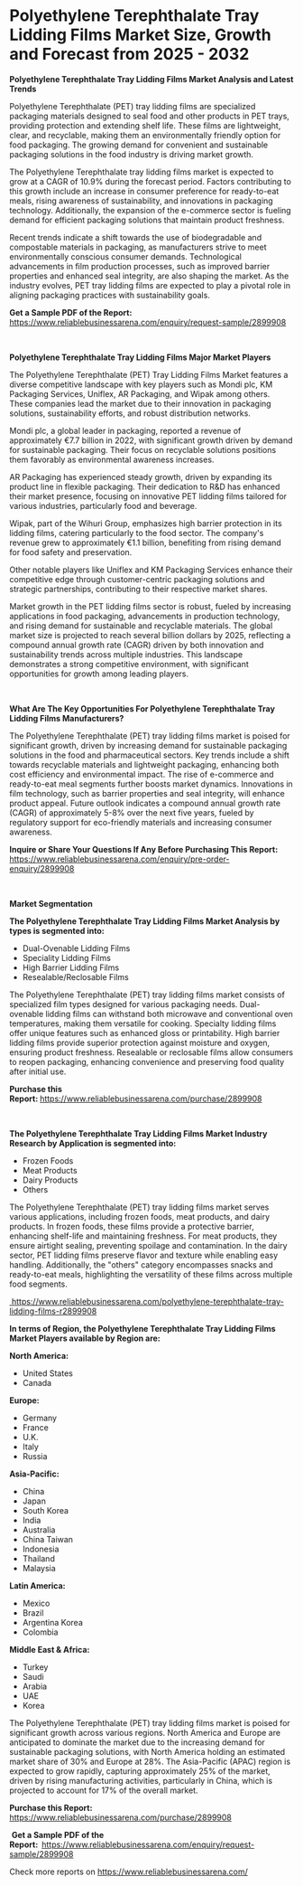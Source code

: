 <p><h1>Polyethylene Terephthalate Tray Lidding Films Market Size, Growth and Forecast from 2025 - 2032</h1></p><p><strong>Polyethylene Terephthalate Tray Lidding Films Market Analysis and Latest Trends</strong></p>
<p><p>Polyethylene Terephthalate (PET) tray lidding films are specialized packaging materials designed to seal food and other products in PET trays, providing protection and extending shelf life. These films are lightweight, clear, and recyclable, making them an environmentally friendly option for food packaging. The growing demand for convenient and sustainable packaging solutions in the food industry is driving market growth.</p><p>The Polyethylene Terephthalate tray lidding films market is expected to grow at a CAGR of 10.9% during the forecast period. Factors contributing to this growth include an increase in consumer preference for ready-to-eat meals, rising awareness of sustainability, and innovations in packaging technology. Additionally, the expansion of the e-commerce sector is fueling demand for efficient packaging solutions that maintain product freshness.</p><p>Recent trends indicate a shift towards the use of biodegradable and compostable materials in packaging, as manufacturers strive to meet environmentally conscious consumer demands. Technological advancements in film production processes, such as improved barrier properties and enhanced seal integrity, are also shaping the market. As the industry evolves, PET tray lidding films are expected to play a pivotal role in aligning packaging practices with sustainability goals.</p></p>
<p><strong>Get a Sample PDF of the Report:&nbsp;</strong> <a href="https://www.reliablebusinessarena.com/enquiry/request-sample/2899908?utm_campaign=2992&utm_medium=2&utm_source=Github&utm_content=ia&utm_term=16032025&utm_id=polyethylene-terephthalate-tray-lidding-films">https://www.reliablebusinessarena.com/enquiry/request-sample/2899908</a></p>
<p>&nbsp;</p>
<p><strong>Polyethylene Terephthalate Tray Lidding Films Major Market Players</strong></p>
<p><p>The Polyethylene Terephthalate (PET) Tray Lidding Films Market features a diverse competitive landscape with key players such as Mondi plc, KM Packaging Services, Uniflex, AR Packaging, and Wipak among others. These companies lead the market due to their innovation in packaging solutions, sustainability efforts, and robust distribution networks.</p><p>Mondi plc, a global leader in packaging, reported a revenue of approximately €7.7 billion in 2022, with significant growth driven by demand for sustainable packaging. Their focus on recyclable solutions positions them favorably as environmental awareness increases. </p><p>AR Packaging has experienced steady growth, driven by expanding its product line in flexible packaging. Their dedication to R&D has enhanced their market presence, focusing on innovative PET lidding films tailored for various industries, particularly food and beverage.</p><p>Wipak, part of the Wihuri Group, emphasizes high barrier protection in its lidding films, catering particularly to the food sector. The company's revenue grew to approximately €1.1 billion, benefiting from rising demand for food safety and preservation.</p><p>Other notable players like Uniflex and KM Packaging Services enhance their competitive edge through customer-centric packaging solutions and strategic partnerships, contributing to their respective market shares. </p><p>Market growth in the PET lidding films sector is robust, fueled by increasing applications in food packaging, advancements in production technology, and rising demand for sustainable and recyclable materials. The global market size is projected to reach several billion dollars by 2025, reflecting a compound annual growth rate (CAGR) driven by both innovation and sustainability trends across multiple industries. This landscape demonstrates a strong competitive environment, with significant opportunities for growth among leading players.</p></p>
<p>&nbsp;</p>
<p><strong>What Are The Key Opportunities For Polyethylene Terephthalate Tray Lidding Films Manufacturers?</strong></p>
<p><p>The Polyethylene Terephthalate (PET) tray lidding films market is poised for significant growth, driven by increasing demand for sustainable packaging solutions in the food and pharmaceutical sectors. Key trends include a shift towards recyclable materials and lightweight packaging, enhancing both cost efficiency and environmental impact. The rise of e-commerce and ready-to-eat meal segments further boosts market dynamics. Innovations in film technology, such as barrier properties and seal integrity, will enhance product appeal. Future outlook indicates a compound annual growth rate (CAGR) of approximately 5-8% over the next five years, fueled by regulatory support for eco-friendly materials and increasing consumer awareness.</p></p>
<p><strong>Inquire or Share Your Questions If Any Before Purchasing This Report:</strong> <a href="https://www.reliablebusinessarena.com/enquiry/pre-order-enquiry/2899908?utm_campaign=2992&utm_medium=2&utm_source=Github&utm_content=ia&utm_term=16032025&utm_id=polyethylene-terephthalate-tray-lidding-films">https://www.reliablebusinessarena.com/enquiry/pre-order-enquiry/2899908</a></p>
<p>&nbsp;</p>
<p><strong>Market Segmentation</strong></p>
<p><strong>The Polyethylene Terephthalate Tray Lidding Films Market Analysis by types is segmented into:</strong></p>
<p><ul><li> Dual-Ovenable Lidding Films</li><li>Speciality Lidding Films</li><li>High Barrier Lidding Films</li><li>Resealable/Reclosable Films</li></ul></p>
<p><p>The Polyethylene Terephthalate (PET) tray lidding films market consists of specialized film types designed for various packaging needs. Dual-ovenable lidding films can withstand both microwave and conventional oven temperatures, making them versatile for cooking. Specialty lidding films offer unique features such as enhanced gloss or printability. High barrier lidding films provide superior protection against moisture and oxygen, ensuring product freshness. Resealable or reclosable films allow consumers to reopen packaging, enhancing convenience and preserving food quality after initial use.</p></p>
<p><strong>Purchase this Report:&nbsp;</strong><a href="https://www.reliablebusinessarena.com/purchase/2899908?utm_campaign=2992&utm_medium=2&utm_source=Github&utm_content=ia&utm_term=16032025&utm_id=polyethylene-terephthalate-tray-lidding-films">https://www.reliablebusinessarena.com/purchase/2899908</a></p>
<p>&nbsp;</p>
<p><strong>The Polyethylene Terephthalate Tray Lidding Films Market Industry Research by Application is segmented into:</strong></p>
<p><ul><li>Frozen Foods</li><li>Meat Products</li><li>Dairy Products</li><li>Others</li></ul></p>
<p><p>The Polyethylene Terephthalate (PET) tray lidding films market serves various applications, including frozen foods, meat products, and dairy products. In frozen foods, these films provide a protective barrier, enhancing shelf-life and maintaining freshness. For meat products, they ensure airtight sealing, preventing spoilage and contamination. In the dairy sector, PET lidding films preserve flavor and texture while enabling easy handling. Additionally, the "others" category encompasses snacks and ready-to-eat meals, highlighting the versatility of these films across multiple food segments.</p></p>
<p><a href="https://www.reliablebusinessarena.com/polyethylene-terephthalate-tray-lidding-films-r2899908?utm_campaign=2992&utm_medium=2&utm_source=Github&utm_content=ia&utm_term=16032025&utm_id=polyethylene-terephthalate-tray-lidding-films">&nbsp;https://www.reliablebusinessarena.com/polyethylene-terephthalate-tray-lidding-films-r2899908</a></p>
<p><strong>In terms of Region, the Polyethylene Terephthalate Tray Lidding Films Market Players available by Region are:</strong></p>
<p>
    <p> <strong> North America: </strong>
        <ul>
            <li>United States</li>
            <li>Canada</li>
        </ul>
        </p> 
    <p> <strong> Europe: </strong>
        <ul>
            <li>Germany</li>
            <li>France</li>
            <li>U.K.</li>
            <li>Italy</li>
            <li>Russia</li>
        </ul>
        </p> 
    <p> <strong> Asia-Pacific: </strong>
        <ul>
            <li>China</li>
            <li>Japan</li>
            <li>South Korea</li>
            <li>India</li>
            <li>Australia</li>
            <li>China Taiwan</li>
            <li>Indonesia</li>
            <li>Thailand</li>
            <li>Malaysia</li>
        </ul>
        </p> 
    <p> <strong> Latin America: </strong>
        <ul>
            <li>Mexico</li>
            <li>Brazil</li>
            <li>Argentina Korea</li>
            <li>Colombia</li>
        </ul>
        </p> 
    <p> <strong> Middle East & Africa: </strong>
        <ul>
            <li>Turkey</li>
            <li>Saudi</li>
            <li>Arabia</li>
            <li>UAE</li>
            <li>Korea</li>
        </ul>
    </p>
    </p>
<p><p>The Polyethylene Terephthalate (PET) tray lidding films market is poised for significant growth across various regions. North America and Europe are anticipated to dominate the market due to the increasing demand for sustainable packaging solutions, with North America holding an estimated market share of 30% and Europe at 28%. The Asia-Pacific (APAC) region is expected to grow rapidly, capturing approximately 25% of the market, driven by rising manufacturing activities, particularly in China, which is projected to account for 17% of the overall market.</p></p>
<p><strong>Purchase this Report: </strong><a href="https://www.reliablebusinessarena.com/purchase/2899908?utm_campaign=2992&utm_medium=2&utm_source=Github&utm_content=ia&utm_term=16032025&utm_id=polyethylene-terephthalate-tray-lidding-films">https://www.reliablebusinessarena.com/purchase/2899908</a></p>
<p>&nbsp;<strong>Get a Sample PDF of the Report:&nbsp;&nbsp;</strong><a href="https://www.reliablebusinessarena.com/enquiry/request-sample/2899908?utm_campaign=2992&utm_medium=2&utm_source=Github&utm_content=ia&utm_term=16032025&utm_id=polyethylene-terephthalate-tray-lidding-films">https://www.reliablebusinessarena.com/enquiry/request-sample/2899908</a></p>
<p><strong></strong></p>
<p>Check more reports on <a href="https://www.reliablebusinessarena.com/?utm_campaign=2992&utm_medium=2&utm_source=Github&utm_content=ia&utm_term=16032025&utm_id=polyethylene-terephthalate-tray-lidding-films">https://www.reliablebusinessarena.com/</a></p>